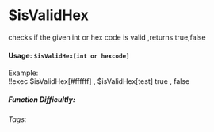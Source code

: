# $isValidHex
checks if the given int or hex code is valid ,returns true,false

#### Usage: `$isValidHex[int or hexcode]`
Example:
<br/>
<discord-messages>
	<discord-message :bot="false" role-color="#ffcc9a" author="Member">
		!!exec $isValidHex[#ffffff] , $isValidHex[test]
	</discord-message>
	<discord-message :bot="true" role-color="#0099ff" author="Custom Command" avatar="https://media.discordapp.net/avatars/725721249652670555/781224f90c3b841ba5b40678e032f74a.webp">
		true , false
	</discord-message>
</discord-messages>

##### Function Difficultly: <Badge type="tip" text="Easy" vertical="middle" /> 
###### Tags:
<Badge type="tip" text="is" vertical="middle" /> 
<Badge type="tip" text="ValidHex" vertical="middle" /> 